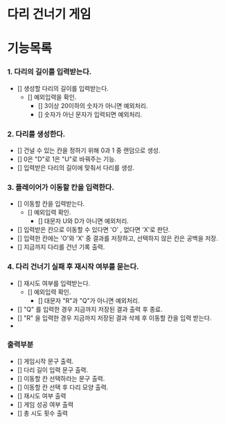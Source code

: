 # 다리 건너기 게임

# 기능목록

### 1. 다리의 길이를 입력받는다.

- [] 생성할 다리의 길이를 입력받는다.
  - [] 예외입력을 확인.
    - [] 3이상 20이하의 숫자가 아니면 예외처리.
    - [] 숫자가 아닌 문자가 입력되면 예외처리.
  
### 2. 다리를 생성한다.

- [] 건널 수 있는 칸을 정하기 위해 0과 1 중 랜덤으로 생성.
- [] 0은 "D"로 1은 "U"로 바꿔주는 기능.
- [] 입력받은 다리의 길이에 맞춰서 다리를 생성.

### 3. 플레이어가 이동할 칸을 입력한다.

- [] 이동할 칸을 입력받는다.
  - [] 예외입력 확인.
    - [] 대문자 U와 D가 아니면 예외처리.
- [] 입력받은 칸으로 이동할 수 있다면 'O' , 없다면 'X'로 판단.
- [] 입력한 칸에는  'O'와 'X' 중 결과를 저장하고, 선택하지 않은 칸은 공백을 저장. 
- [] 지금까지 다리를 건넌 기록 출력.

### 4. 다리 건너기 실패 후 재시작 여부를 묻는다.

- [] 재시도 여부를 입력받는다.
  - [] 예외입력 확인.
    - [] 대문자 "R"과 "Q"가 아니면 예외처리.
- [] "Q" 를 입력한 경우 지금까지 저장된 결과 출력 후 종료.
- [] "R" 을 입력한 경우 지금까지 저장된 결과 삭제 후 이동할 칸을 입력 받는다.
- 
### 출력부분
- [] 게임시작 문구 출력.
- [] 다리 길이 입력 문구 출력.
- [] 이동할 칸 선택하라는 문구 출력.
- [] 이동할 칸 선택 후 다리 모양 출력.
- [] 재시도 여부 출력
- [] 게임 성공 여부 출력
- [] 총 시도 횟수 출력
